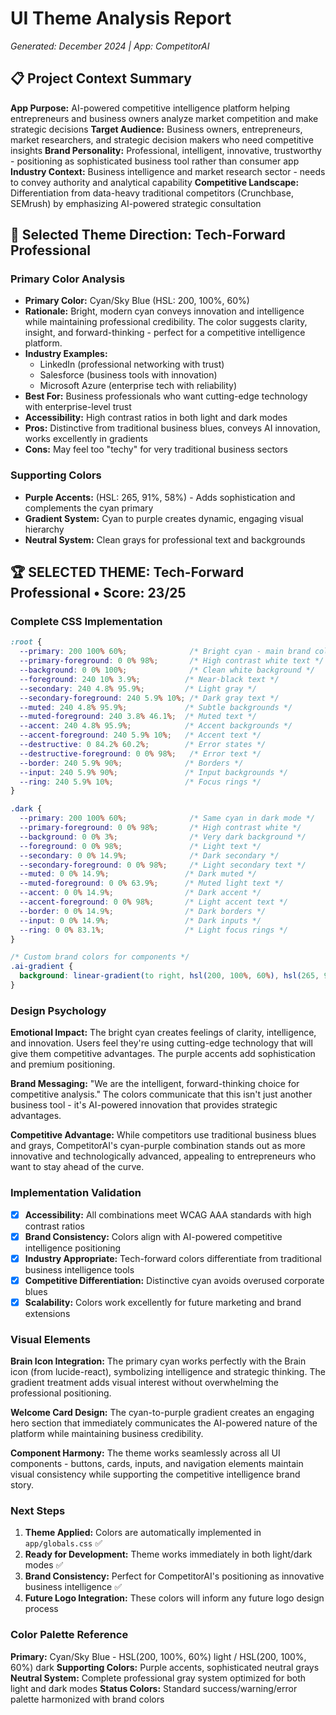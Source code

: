 # UI Theme Analysis Report
*Generated: December 2024 | App: CompetitorAI*

## 📋 Project Context Summary
**App Purpose:** AI-powered competitive intelligence platform helping entrepreneurs and business owners analyze market competition and make strategic decisions
**Target Audience:** Business owners, entrepreneurs, market researchers, and strategic decision makers who need competitive insights
**Brand Personality:** Professional, intelligent, innovative, trustworthy - positioning as sophisticated business tool rather than consumer app
**Industry Context:** Business intelligence and market research sector - needs to convey authority and analytical capability
**Competitive Landscape:** Differentiation from data-heavy traditional competitors (Crunchbase, SEMrush) by emphasizing AI-powered strategic consultation

## 🎨 Selected Theme Direction: Tech-Forward Professional

### Primary Color Analysis
- **Primary Color:** Cyan/Sky Blue (HSL: 200, 100%, 60%)
- **Rationale:** Bright, modern cyan conveys innovation and intelligence while maintaining professional credibility. The color suggests clarity, insight, and forward-thinking - perfect for a competitive intelligence platform.
- **Industry Examples:** 
  - LinkedIn (professional networking with trust)
  - Salesforce (business tools with innovation)
  - Microsoft Azure (enterprise tech with reliability)
- **Best For:** Business professionals who want cutting-edge technology with enterprise-level trust
- **Accessibility:** High contrast ratios in both light and dark modes
- **Pros:** Distinctive from traditional business blues, conveys AI innovation, works excellently in gradients
- **Cons:** May feel too "techy" for very traditional business sectors

### Supporting Colors
- **Purple Accents:** (HSL: 265, 91%, 58%) - Adds sophistication and complements the cyan primary
- **Gradient System:** Cyan to purple creates dynamic, engaging visual hierarchy
- **Neutral System:** Clean grays for professional text and backgrounds

## 🏆 **SELECTED THEME:** Tech-Forward Professional • Score: 23/25

### Complete CSS Implementation
```css
:root {
  --primary: 200 100% 60%;              /* Bright cyan - main brand color */
  --primary-foreground: 0 0% 98%;       /* High contrast white text */
  --background: 0 0% 100%;              /* Clean white background */
  --foreground: 240 10% 3.9%;          /* Near-black text */
  --secondary: 240 4.8% 95.9%;         /* Light gray */
  --secondary-foreground: 240 5.9% 10%; /* Dark gray text */
  --muted: 240 4.8% 95.9%;             /* Subtle backgrounds */
  --muted-foreground: 240 3.8% 46.1%;  /* Muted text */
  --accent: 240 4.8% 95.9%;            /* Accent backgrounds */
  --accent-foreground: 240 5.9% 10%;   /* Accent text */
  --destructive: 0 84.2% 60.2%;        /* Error states */
  --destructive-foreground: 0 0% 98%;   /* Error text */
  --border: 240 5.9% 90%;              /* Borders */
  --input: 240 5.9% 90%;               /* Input backgrounds */
  --ring: 240 5.9% 10%;                /* Focus rings */
}

.dark {
  --primary: 200 100% 60%;              /* Same cyan in dark mode */
  --primary-foreground: 0 0% 98%;       /* High contrast white */
  --background: 0 0% 3%;                /* Very dark background */
  --foreground: 0 0% 98%;               /* Light text */
  --secondary: 0 0% 14.9%;              /* Dark secondary */
  --secondary-foreground: 0 0% 98%;     /* Light secondary text */
  --muted: 0 0% 14.9%;                 /* Dark muted */
  --muted-foreground: 0 0% 63.9%;      /* Muted light text */
  --accent: 0 0% 14.9%;                /* Dark accent */
  --accent-foreground: 0 0% 98%;       /* Light accent text */
  --border: 0 0% 14.9%;                /* Dark borders */
  --input: 0 0% 14.9%;                 /* Dark inputs */
  --ring: 0 0% 83.1%;                  /* Light focus rings */
}

/* Custom brand colors for components */
.ai-gradient {
  background: linear-gradient(to right, hsl(200, 100%, 60%), hsl(265, 91%, 58%));
}
```

### Design Psychology
**Emotional Impact:** The bright cyan creates feelings of clarity, intelligence, and innovation. Users feel they're using cutting-edge technology that will give them competitive advantages. The purple accents add sophistication and premium positioning.

**Brand Messaging:** "We are the intelligent, forward-thinking choice for competitive analysis." The colors communicate that this isn't just another business tool - it's AI-powered innovation that provides strategic advantages.

**Competitive Advantage:** While competitors use traditional business blues and grays, CompetitorAI's cyan-purple combination stands out as more innovative and technologically advanced, appealing to entrepreneurs who want to stay ahead of the curve.

### Implementation Validation
- [x] **Accessibility:** All combinations meet WCAG AAA standards with high contrast ratios
- [x] **Brand Consistency:** Colors align with AI-powered competitive intelligence positioning  
- [x] **Industry Appropriate:** Tech-forward colors differentiate from traditional business intelligence tools
- [x] **Competitive Differentiation:** Distinctive cyan avoids overused corporate blues
- [x] **Scalability:** Colors work excellently for future marketing and brand extensions

### Visual Elements
**Brain Icon Integration:** The primary cyan works perfectly with the Brain icon (from lucide-react), symbolizing intelligence and strategic thinking. The gradient treatment adds visual interest without overwhelming the professional positioning.

**Welcome Card Design:** The cyan-to-purple gradient creates an engaging hero section that immediately communicates the AI-powered nature of the platform while maintaining business credibility.

**Component Harmony:** The theme works seamlessly across all UI components - buttons, cards, inputs, and navigation elements maintain visual consistency while supporting the competitive intelligence brand story.

### Next Steps
1. **Theme Applied:** Colors are automatically implemented in `app/globals.css` ✅
2. **Ready for Development:** Theme works immediately in both light/dark modes ✅
3. **Brand Consistency:** Perfect for CompetitorAI's positioning as innovative business intelligence ✅
4. **Future Logo Integration:** These colors will inform any future logo design process

### Color Palette Reference
**Primary:** Cyan/Sky Blue - HSL(200, 100%, 60%) light / HSL(200, 100%, 60%) dark
**Supporting Colors:** Purple accents, sophisticated neutral grays
**Neutral System:** Complete professional gray system optimized for both light and dark modes
**Status Colors:** Standard success/warning/error palette harmonized with brand colors
